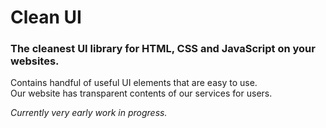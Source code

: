 # Clean UI
### The cleanest UI library for HTML, CSS and JavaScript on your websites.

Contains handful of useful UI elements that are easy to use. <br>
Our website has transparent contents of our services for users. <br>

_Currently very early work in progress._
